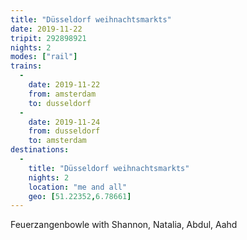 ```yaml
---
title: "Düsseldorf weihnachtsmarkts"
date: 2019-11-22
tripit: 292898921
nights: 2
modes: ["rail"]
trains:
  -
    date: 2019-11-22
    from: amsterdam
    to: dusseldorf
  -
    date: 2019-11-24
    from: dusseldorf
    to: amsterdam
destinations:
  -
    title: "Düsseldorf weihnachtsmarkts"
    nights: 2
    location: "me and all"
    geo: [51.22352,6.78661]
---
```


Feuerzangenbowle with Shannon, Natalia, Abdul, Aahd
